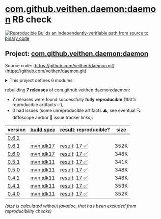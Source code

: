 [com.github.veithen.daemon:daemon](https://central.sonatype.com/artifact/com.github.veithen.daemon/daemon/versions) RB check
=======

[![Reproducible Builds](https://reproducible-builds.org/images/logos/rb.svg) an independently-verifiable path from source to binary code](https://reproducible-builds.org/)

## Project: [com.github.veithen.daemon:daemon](https://central.sonatype.com/artifact/com.github.veithen.daemon/daemon/versions)

Source code: [https://github.com/veithen/daemon.git](https://github.com/veithen/daemon.git)

<details><summary>This project defines 6 modules:</summary>

* [com.github.veithen.daemon:daemon](https://central.sonatype.com/artifact/com.github.veithen.daemon/daemon/0.6.1)
* [com.github.veithen.daemon:daemon-api](https://central.sonatype.com/artifact/com.github.veithen.daemon/daemon-api/0.6.1)
* [com.github.veithen.daemon:daemon-launcher](https://central.sonatype.com/artifact/com.github.veithen.daemon/daemon-launcher/0.6.1)
* [com.github.veithen.daemon:daemon-launcher-protocol](https://central.sonatype.com/artifact/com.github.veithen.daemon/daemon-launcher-protocol/0.6.1)
* [com.github.veithen.daemon:daemon-maven-plugin](https://central.sonatype.com/artifact/com.github.veithen.daemon/daemon-maven-plugin/0.6.1)
* [com.github.veithen.daemon:jetty-daemon](https://central.sonatype.com/artifact/com.github.veithen.daemon/jetty-daemon/0.6.1)
</details>

rebuilding **7 releases** of com.github.veithen.daemon:daemon:
- **7** releases were found successfully **fully reproducible** (100% reproducible artifacts :white_check_mark:),
- 0 had issues (some unreproducible artifacts :warning:, see eventual :mag: diffoscope and/or :memo: issue tracker links):

| version | [build spec](/BUILDSPEC.md) | [result](https://reproducible-builds.org/docs/jvm/): reproducible? | size |
| -- | --------- | ------ | -- |
| [0.6.2](https://central.sonatype.com/artifact/com.github.veithen.daemon/daemon/0.6.2/pom) | | | |
| [0.6.1](https://central.sonatype.com/artifact/com.github.veithen.daemon/daemon/0.6.1/pom) | [mvn jdk17](daemon-0.6.1.buildspec) | [result](daemon-0.6.1.buildinfo): [17 :white_check_mark: ](daemon-0.6.1.buildcompare) | 352K |
| [0.6.0](https://central.sonatype.com/artifact/com.github.veithen.daemon/daemon/0.6.0/pom) | [mvn jdk17](daemon-0.6.0.buildspec) | [result](daemon-0.6.0.buildinfo): [17 :white_check_mark: ](daemon-0.6.0.buildcompare) | 348K |
| [0.5.1](https://central.sonatype.com/artifact/com.github.veithen.daemon/daemon/0.5.1/pom) | [mvn jdk11](daemon-0.5.1.buildspec) | [result](daemon-0.5.1.buildinfo): [17 :white_check_mark: ](daemon-0.5.1.buildcompare) | 341K |
| [0.5.0](https://central.sonatype.com/artifact/com.github.veithen.daemon/daemon/0.5.0/pom) | [mvn jdk11](daemon-0.5.0.buildspec) | [result](daemon-0.5.0.buildinfo): [17 :white_check_mark: ](daemon-0.5.0.buildcompare) | 348K |
| [0.4.2](https://central.sonatype.com/artifact/com.github.veithen.daemon/daemon/0.4.2/pom) | [mvn jdk11](daemon-0.4.2.buildspec) | [result](daemon-0.4.2.buildinfo): [17 :white_check_mark: ](daemon-0.4.2.buildcompare) | 348K |
| [0.4.1](https://central.sonatype.com/artifact/com.github.veithen.daemon/daemon/0.4.1/pom) | [mvn jdk11](daemon-0.4.1.buildspec) | [result](daemon-0.4.1.buildinfo): [17 :white_check_mark: ](daemon-0.4.1.buildcompare) | 353K |
| [0.4.0](https://central.sonatype.com/artifact/com.github.veithen.daemon/daemon/0.4.0/pom) | [mvn jdk11](daemon-0.4.0.buildspec) | [result](daemon-0.4.0.buildinfo): [17 :white_check_mark: ](daemon-0.4.0.buildcompare) | 352K |

<i>(size is calculated without javadoc, that has been excluded from reproducibility checks)</i>

